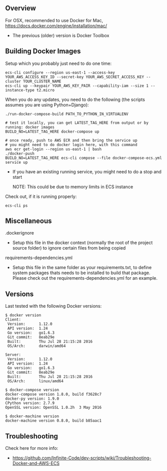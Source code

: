 Overview
--------
For OSX, recommended to use Docker for Mac, https://docs.docker.com/engine/installation/mac/
 * The previous (older) version is Docker Toolbox


Building Docker Images
----------------------
Setup which you probably just need to do one time:
```
ecs-cli configure --region us-east-1 --access-key YOUR_AWS_ACCESS_KEY_ID --secret-key YOUR_AWS_SECRET_ACCESS_KEY --cluster YOUR_CLUSTER_NAME
ecs-cli up --keypair YOUR_AWS_KEY_PAIR --capability-iam --size 1 --instance-type t2.micro
```

When you do any updates, you need to do the following (the scripts assumes you are using Python+Django):
```
./run-docker-compose-build PATH_TO_PYTHON_IN_VIRTUALENV

# test it locally, you can get LATEST_TAG_HERE from output or by running: docker images
BUILD_NO=LATEST_TAG_HERE docker-compose up

# once ready, push to AWS ECR and then bring the service up
# you might need to do docker login here, with this command
aws ecr get-login --region us-east-1 | bash
./docker-push
BUILD_NO=LATEST_TAG_HERE ecs-cli compose --file docker-compose-ecs.yml service up
```
 * If you have an existing running service, you might need to do a stop and start
   
   NOTE: This could be due to memory limits in ECS instance

Check out, if it is running properly:
```
ecs-cli ps
```

Miscellaneous
-------------
.dockerignore

 * Setup this file in the docker context (normally the root of the project
   source folder) to ignore certain files from being copied

requirements-dependencies.yml

 * Setup this file in the same folder as your requirements.txt, to define
   system packages thats needs to be installed to build that package.
   Please check out the requirements-dependencies.yml for an example.


Versions
--------
Last tested with the following Docker versions:
```
$ docker version
Client:
 Version:      1.12.0
 API version:  1.24
 Go version:   go1.6.3
 Git commit:   8eab29e
 Built:        Thu Jul 28 21:15:28 2016
 OS/Arch:      darwin/amd64

Server:
 Version:      1.12.0
 API version:  1.24
 Go version:   go1.6.3
 Git commit:   8eab29e
 Built:        Thu Jul 28 21:15:28 2016
 OS/Arch:      linux/amd64

$ docker-compose version
docker-compose version 1.8.0, build f3628c7
docker-py version: 1.9.0
CPython version: 2.7.9
OpenSSL version: OpenSSL 1.0.2h  3 May 2016

$ docker-machine version
docker-machine version 0.8.0, build b85aac1
```

Troubleshooting
---------------
Check here for more info:
 * https://github.com/Infinite-Code/dev-scripts/wiki/Troubleshooting-Docker-and-AWS-ECS
